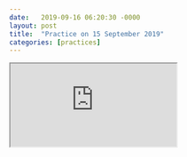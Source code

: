 ```yaml
---
date:   2019-09-16 06:20:30 -0000
layout: post
title:  "Practice on 15 September 2019"
categories: [practices]
---
```

<iframe src="https://www.youtube.com/embed/osQ3Ic1nSeQ?rel=0" allowfullscreen="allowfullscreen"></iframe>
